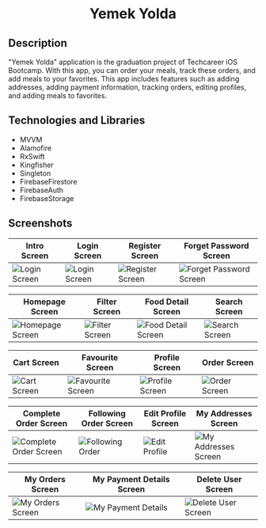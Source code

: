 <h1 align="center">
     Yemek Yolda
</h1>

## Description
<p>"Yemek Yolda" application is the graduation project of Techcareer iOS Bootcamp. With this app, you can order your meals, track these orders, and add meals to your favorites. This app includes features such as adding addresses, adding payment information, tracking orders, editing profiles, and adding meals to favorites.</p>

## Technologies and Libraries
- MVVM
- Alamofire
- RxSwift
- Kingfisher
- Singleton
- FirebaseFirestore
- FirebaseAuth
- FirebaseStorage

## Screenshots

| Intro Screen | Login Screen | Register Screen | Forget Password Screen |
| ----------- | ----------- | ---------------- | ---------------- |
| ![Login Screen](https://github.com/Yakupacs/YemekYolda/assets/73075252/a9a6ea37-3f33-474f-9adc-0dc309f0c7ec) | ![Login Screen](https://github.com/Yakupacs/YemekYolda/assets/73075252/4dea3b8b-3900-48ce-b1a6-797ce7c54502) | ![Register Screen](https://github.com/Yakupacs/YemekYolda/assets/73075252/857295c0-da8e-4d4d-8512-9a8a61cbb526) | ![Forget Password Screen](https://github.com/Yakupacs/YemekYolda/assets/73075252/e67ebe57-f8d6-4e6c-b260-e10ce5fc81c5) |

| Homepage Screen | Filter Screen | Food Detail Screen | Search Screen |
| ----------- | ----------- | ---------------- | ---------------- |
| ![Homepage Screen](https://github.com/Yakupacs/YemekYolda/assets/73075252/ae0c0461-8283-4d88-899d-6989b29fea12) | ![Filter Screen](https://github.com/Yakupacs/YemekYolda/assets/73075252/5bec50e1-5a98-4dec-9729-b28de59dc277) | ![Food Detail Screen](https://github.com/Yakupacs/YemekYolda/assets/73075252/ee82fc6c-19f4-4e00-a627-9c7bb6577dab) | ![Search Screen](https://github.com/Yakupacs/YemekYolda/assets/73075252/f89f7eef-7ff2-4419-ba05-11db9d0f3a32) |

| Cart Screen | Favourite Screen | Profile Screen | Order Screen |
| ----------- | ----------- | ---------------- | ---------------- |
| ![Cart Screen](https://github.com/Yakupacs/YemekYolda/assets/73075252/4e32a82c-a4e8-4fa5-be78-def36afc6ebb) | ![Favourite Screen](https://github.com/Yakupacs/YemekYolda/assets/73075252/1f048a5b-3f68-4bab-9da5-05c5a169e712) | ![Profile Screen](https://github.com/Yakupacs/YemekYolda/assets/73075252/0a7add9d-9836-4fc7-990e-a9c2863023b9) | ![Order Screen](https://github.com/Yakupacs/YemekYolda/assets/73075252/147ff2be-374e-4b19-a417-86bd1ba7195e) |

| Complete Order Screen | Following Order Screen | Edit Profile Screen | My Addresses Screen |
| ----------- | ----------- | ---------------- | ---------------- |
| ![Complete Order Screen](https://github.com/Yakupacs/YemekYolda/assets/73075252/02b50350-19a5-4d6a-86cf-3077b463a0ee) | ![Following Order](https://github.com/Yakupacs/YemekYolda/assets/73075252/88e7873d-34bc-413e-b2d5-e5c757b3d5a0) | ![Edit Profile](https://github.com/Yakupacs/YemekYolda/assets/73075252/dd2b1975-dd25-4346-bd17-3445e9c8aa2c) | ![My Addresses Screen](https://github.com/Yakupacs/YemekYolda/assets/73075252/d5357b8b-154b-47a2-900a-b4ed70e26b58) |

| My Orders Screen | My Payment Details Screen | Delete User Screen | 
| ----------- | ----------- | ---------------- |
| ![My Orders Screen](https://github.com/Yakupacs/YemekYolda/assets/73075252/38dbbabf-5281-4fa9-983a-295cf184049e) | ![My Payment Details](https://github.com/Yakupacs/YemekYolda/assets/73075252/1c2442f4-1ce1-4319-864b-cd5b7c58c7b6) | ![Delete User Screen](https://github.com/Yakupacs/YemekYolda/assets/73075252/9c2c0318-0979-491f-afc5-13601aa641d4) | 
